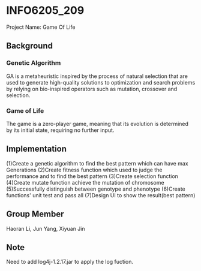 # INFO6205_209
Project Name: Game Of Life

## Background

### Genetic Algorithm
GA is a metaheuristic inspired by the process of natural selection that are used to generate high-quality solutions to optimization and search problems by relying on bio-inspired operators such as mutation, crossover and selection.

### Game of Life
The game is a zero-player game, meaning that its evolution is determined by its initial state, requiring no further input.


## Implementation
(1)Create a genetic algorithm to find the best pattern which can have max Generations (2)Create fitness function which used to judge the performance and to find the best pattern (3)Create selection function (4)Create mutate function achieve the mutation of chromosome (5)Successfully distinguish between genotype and phenotype (6)Create functions' unit test and pass all (7)Design UI to show the result(best pattern)

## Group Member
Haoran Li, Jun Yang, Xiyuan Jin

## Note
Need to add log4j-1.2.17.jar to apply the log fuction.
